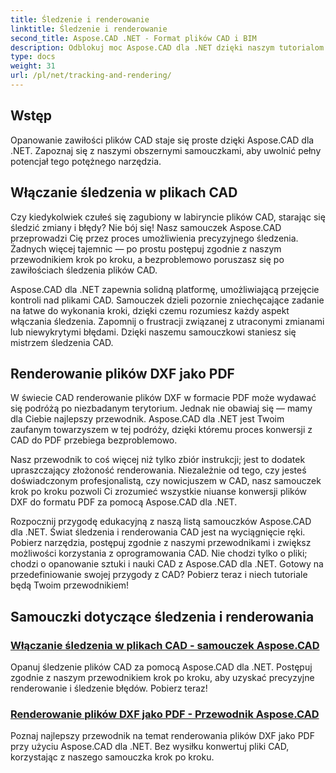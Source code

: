 ```yaml
---
title: Śledzenie i renderowanie
linktitle: Śledzenie i renderowanie
second_title: Aspose.CAD .NET - Format plików CAD i BIM
description: Odblokuj moc Aspose.CAD dla .NET dzięki naszym tutorialom. Dowiedz się, jak włączyć śledzenie w plikach CAD i płynnie renderować pliki DXF jako pliki PDF.
type: docs
weight: 31
url: /pl/net/tracking-and-rendering/
---
```


## Wstęp

Opanowanie zawiłości plików CAD staje się proste dzięki Aspose.CAD dla .NET. Zapoznaj się z naszymi obszernymi samouczkami, aby uwolnić pełny potencjał tego potężnego narzędzia. 

## Włączanie śledzenia w plikach CAD

Czy kiedykolwiek czułeś się zagubiony w labiryncie plików CAD, starając się śledzić zmiany i błędy? Nie bój się! Nasz samouczek Aspose.CAD przeprowadzi Cię przez proces umożliwienia precyzyjnego śledzenia. Żadnych więcej tajemnic — po prostu postępuj zgodnie z naszym przewodnikiem krok po kroku, a bezproblemowo poruszasz się po zawiłościach śledzenia plików CAD.

Aspose.CAD dla .NET zapewnia solidną platformę, umożliwiającą przejęcie kontroli nad plikami CAD. Samouczek dzieli pozornie zniechęcające zadanie na łatwe do wykonania kroki, dzięki czemu rozumiesz każdy aspekt włączania śledzenia. Zapomnij o frustracji związanej z utraconymi zmianami lub niewykrytymi błędami. Dzięki naszemu samouczkowi staniesz się mistrzem śledzenia CAD.

## Renderowanie plików DXF jako PDF

W świecie CAD renderowanie plików DXF w formacie PDF może wydawać się podróżą po niezbadanym terytorium. Jednak nie obawiaj się — mamy dla Ciebie najlepszy przewodnik. Aspose.CAD dla .NET jest Twoim zaufanym towarzyszem w tej podróży, dzięki któremu proces konwersji z CAD do PDF przebiega bezproblemowo.

Nasz przewodnik to coś więcej niż tylko zbiór instrukcji; jest to dodatek upraszczający złożoność renderowania. Niezależnie od tego, czy jesteś doświadczonym profesjonalistą, czy nowicjuszem w CAD, nasz samouczek krok po kroku pozwoli Ci zrozumieć wszystkie niuanse konwersji plików DXF do formatu PDF za pomocą Aspose.CAD dla .NET.

Rozpocznij przygodę edukacyjną z naszą listą samouczków Aspose.CAD dla .NET. Świat śledzenia i renderowania CAD jest na wyciągnięcie ręki. Pobierz narzędzia, postępuj zgodnie z naszymi przewodnikami i zwiększ możliwości korzystania z oprogramowania CAD. Nie chodzi tylko o pliki; chodzi o opanowanie sztuki i nauki CAD z Aspose.CAD dla .NET. Gotowy na przedefiniowanie swojej przygody z CAD? Pobierz teraz i niech tutoriale będą Twoim przewodnikiem!
## Samouczki dotyczące śledzenia i renderowania
### [Włączanie śledzenia w plikach CAD - samouczek Aspose.CAD](./enabling-tracking-in-cad-files/)
Opanuj śledzenie plików CAD za pomocą Aspose.CAD dla .NET. Postępuj zgodnie z naszym przewodnikiem krok po kroku, aby uzyskać precyzyjne renderowanie i śledzenie błędów. Pobierz teraz!
### [Renderowanie plików DXF jako PDF - Przewodnik Aspose.CAD](./rendering-dxf-files-as-pdf/)
Poznaj najlepszy przewodnik na temat renderowania plików DXF jako PDF przy użyciu Aspose.CAD dla .NET. Bez wysiłku konwertuj pliki CAD, korzystając z naszego samouczka krok po kroku.